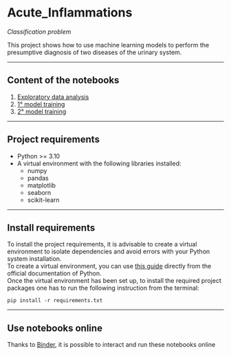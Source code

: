 # Acute_Inflammations

*Classification problem*

This project shows how to use machine learning models to perform the presumptive diagnosis of two diseases of the urinary system.



---
## Content of the notebooks
1. [Exploratory data analysis](https://github.com/daniele-di-benedetto/Acute_Inflammations/blob/main/01-exploratory_data_analysis.ipynb)
2. [1° model training](https://github.com/daniele-di-benedetto/Acute_Inflammations/blob/main/02-train_model_d1.ipynb)
3. [2° model training](https://github.com/daniele-di-benedetto/Acute_Inflammations_/blob/main/03-train_model_d2.ipynb)

---

## Project requirements
* Python >= 3.10
* A virtual environment with the following libraries installed:
    * numpy
    * pandas
    * matplotlib
    * seaborn
    * scikit-learn
---

## Install requirements
To install the project requirements, it is advisable to create a virtual environment to isolate dependencies and avoid errors with your Python system installation.  
To create a virtual environment, you can use [this guide](https://packaging.python.org/guides/installing-using-pip-and-virtual-environments/) directly from the official documentation of Python.  
Once the virtual environment has been set up, to install the required project packages one has to run the following instruction from the terminal:
```shell
pip install -r requirements.txt
```
---

## Use notebooks online
Thanks to [Binder](https://mybinder.org/), it is possible to interact and run these notebooks online